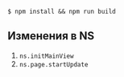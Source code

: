```
$ npm install && npm run build
```

## Изменения в NS

1. `ns.initMainView`
2. `ns.page.startUpdate`
